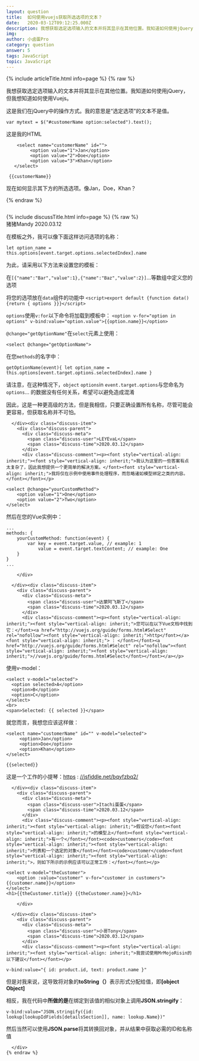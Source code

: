 ```yaml
---
layout: question
title:  如何使用vuejs获取所选选项的文本？
date:   2020-03-12T09:12:25.000Z
description: 我想获取选定选项输入的文本并将其显示在其他位置。我知道如何使用jQuery，但我想知道如何使用Vuejs。这是我们在jQuery中的操作方式。我的意思...
img: 
author: 小卤蛋Pro
category: question
answer: 5
tags: JavaScript
topic: JavaScript
---
```

<div class="article-root">
  <div class="article">
    {% include articleTitle.html info=page %}
    {% raw %}
    <div class="article-content"><p><font style="vertical-align: inherit;"><font style="vertical-align: inherit;">我想获取选定选项输入的文本并将其显示在其他位置。</font><font style="vertical-align: inherit;">我知道如何使用jQuery，但我想知道如何使用Vuejs。</font></font></p>

<p><font style="vertical-align: inherit;"><font style="vertical-align: inherit;">这是我们在jQuery中的操作方式。</font><font style="vertical-align: inherit;">我的意思是“选定选项”的文本不是值。</font></font></p>

<pre><code>var mytext = $("#customerName option:selected").text();
</code></pre>

<p><font style="vertical-align: inherit;"><font style="vertical-align: inherit;">这是我的HTML</font></font></p>

<pre><code>    &lt;select name="customerName" id=""&gt;<font></font>
         &lt;option value="1"&gt;Jan&lt;/option&gt;<font></font>
         &lt;option value="2"&gt;Doe&lt;/option&gt;<font></font>
         &lt;option value="3"&gt;Khan&lt;/option&gt;<font></font>
   &lt;/select&gt;<font></font>
<font></font>
 {{customerName}}<font></font>
</code></pre>

<p><font style="vertical-align: inherit;"><font style="vertical-align: inherit;">现在如何显示其下方的所选选项。</font><font style="vertical-align: inherit;">像Jan，Doe，Khan？</font></font></p></div>
    {% endraw %}
  </div>
  <p style="height: 0;width:0;overflow: hidden;"> 第1192篇《如何使用vuejs获取所选选项的文本？》来自Winter(https://github.com/aiyld/aiyld.github.io)的站点</p>
  <div class="discuss-wrapper">
    {% include discussTitle.html info=page %}
    {% raw %}
    <div class="discuss-item">
        <div class="discuss-parent">
          <div class="discuss-meta">
            <span class="discuss-user">猪猪Mandy</span>
            <span class="discuss-time">2020.03.12</span>
          </div>
          <div class="discuss-comment"><p><font style="vertical-align: inherit;"><font style="vertical-align: inherit;">在模板之外，我可以像下面这样访问选项的名称：</font></font></p>

<p><code>let option_name = this.options[event.target.options.selectedIndex].name</code></p>

<p><font style="vertical-align: inherit;"><font style="vertical-align: inherit;">为此，请采用以下方法来设置您的模板：</font></font></p>

<p><font style="vertical-align: inherit;"><font style="vertical-align: inherit;">在</font></font><code>[{"name":"Bar","value":1},{"name":"Baz","value":2}]</code><font style="vertical-align: inherit;"><font style="vertical-align: inherit;">...等</font><font style="vertical-align: inherit;">数组中定义您的选项
</font></font></p>

<p><font style="vertical-align: inherit;"><font style="vertical-align: inherit;">将您的选项放在</font></font><code>data</code><font style="vertical-align: inherit;"><font style="vertical-align: inherit;">组件</font><font style="vertical-align: inherit;">的</font><font style="vertical-align: inherit;">功能中
</font></font><code>&lt;script&gt;export default {function data(){return { options }}}&lt;/script&gt;</code></p>

<p><font style="vertical-align: inherit;"></font><code>options</code><font style="vertical-align: inherit;"><font style="vertical-align: inherit;">使用</font></font><code>v:for</code><font style="vertical-align: inherit;"><font style="vertical-align: inherit;">以下命令</font><font style="vertical-align: inherit;">将</font><font style="vertical-align: inherit;">加载到</font><font style="vertical-align: inherit;">模板中</font><font style="vertical-align: inherit;">：
 </font></font><code>&lt;option v-for="option in options" v-bind:value="option.value"&gt;{{option.name}}&lt;/option&gt;</code></p>

<p><font style="vertical-align: inherit;"></font><code>@change="getOptionName"</code><font style="vertical-align: inherit;"><font style="vertical-align: inherit;">在</font></font><code>select</code><font style="vertical-align: inherit;"><font style="vertical-align: inherit;">元素</font><font style="vertical-align: inherit;">上</font><font style="vertical-align: inherit;">使用</font><font style="vertical-align: inherit;">：</font></font></p>

<p><code>&lt;select @change="getOptionName"&gt;</code></p>

<p><font style="vertical-align: inherit;"><font style="vertical-align: inherit;">在您</font></font><code>methods</code><font style="vertical-align: inherit;"><font style="vertical-align: inherit;">的名字中：</font></font></p>

<p><code>getOptionName(event){ let option_name = this.options[event.target.options.selectedIndex].name }</code></p>

<p><font style="vertical-align: inherit;"><font style="vertical-align: inherit;">请注意，在这种情况下，</font></font><code>object</code> <code>options</code><font style="vertical-align: inherit;"><font style="vertical-align: inherit;">in </font></font><code>event.target.options</code><font style="vertical-align: inherit;"><font style="vertical-align: inherit;">与您命名为</font></font><code>options</code><font style="vertical-align: inherit;"><font style="vertical-align: inherit;">... </font><font style="vertical-align: inherit;">的数据没有任何关系，</font><font style="vertical-align: inherit;">希望可以避免造成混淆</font></font></p>

<p><font style="vertical-align: inherit;"><font style="vertical-align: inherit;">因此，这是一种更高级的方法，但是我相信，只要正确设置所有名称，尽管可能会更容易，但获取名称并不可怕。</font></font></p></div>
        </div>
        
      </div><div class="discuss-item">
        <div class="discuss-parent">
          <div class="discuss-meta">
            <span class="discuss-user">LEYEvaL</span>
            <span class="discuss-time">2020.03.12</span>
          </div>
          <div class="discuss-comment"><p><font style="vertical-align: inherit;"><font style="vertical-align: inherit;">我认为这里的一些答案有点太复杂了，因此我想提供一个更简单的解决方案。</font><font style="vertical-align: inherit;">我将仅在示例中使用事件处理程序，而忽略诸如模型绑定之类的内容。</font></font></p>

<pre><code>&lt;select @change="yourCustomMethod"&gt;<font></font>
    &lt;option value="1"&gt;One&lt;/option&gt;<font></font>
    &lt;option value="2"&gt;Two&lt;/option&gt;<font></font>
&lt;/select&gt;<font></font>
</code></pre>

<p><font style="vertical-align: inherit;"><font style="vertical-align: inherit;">然后在您的Vue实例中：</font></font></p>

<pre><code>...<font></font>
methods: {<font></font>
    yourCustomMethod: function(event) {<font></font>
        var key = event.target.value, // example: 1<font></font>
            value = event.target.textContent; // example: One<font></font>
    }<font></font>
}<font></font>
...<font></font>
</code></pre></div>
        </div>
        
      </div><div class="discuss-item">
        <div class="discuss-parent">
          <div class="discuss-meta">
            <span class="discuss-user">达蒙阿飞斯丁</span>
            <span class="discuss-time">2020.03.12</span>
          </div>
          <div class="discuss-comment"><p><font style="vertical-align: inherit;"><font style="vertical-align: inherit;">您可以在以下Vue文档中找到它：</font><a href="http://vuejs.org/guide/forms.html#Select" rel="nofollow"><font style="vertical-align: inherit;">http</font></a><font style="vertical-align: inherit;"> : </font></font><a href="http://vuejs.org/guide/forms.html#Select" rel="nofollow"><font style="vertical-align: inherit;"><font style="vertical-align: inherit;">//vuejs.org/guide/forms.html#Select</font></font></a></p>

<p><font style="vertical-align: inherit;"><font style="vertical-align: inherit;">使用v-model：</font></font></p>

<pre><code>&lt;select v-model="selected"&gt;<font></font>
  &lt;option selected&gt;A&lt;/option&gt;<font></font>
  &lt;option&gt;B&lt;/option&gt;<font></font>
  &lt;option&gt;C&lt;/option&gt;<font></font>
&lt;/select&gt;<font></font>
&lt;br&gt;<font></font>
&lt;span&gt;Selected: {{ selected }}&lt;/span&gt;<font></font>
</code></pre>

<p><font style="vertical-align: inherit;"><font style="vertical-align: inherit;">就您而言，我想您应该这样做：</font></font></p>

<pre><code>&lt;select name="customerName" id="" v-model="selected"&gt;<font></font>
     &lt;option&gt;Jan&lt;/option&gt;<font></font>
     &lt;option&gt;Doe&lt;/option&gt;<font></font>
     &lt;option&gt;Khan&lt;/option&gt;<font></font>
&lt;/select&gt;<font></font>
<font></font>
{{selected}}<font></font>
</code></pre>

<p><font style="vertical-align: inherit;"><font style="vertical-align: inherit;">这是一个工作的小提琴：</font><a href="https://jsfiddle.net/bqyfzbq2/" rel="nofollow"><font style="vertical-align: inherit;">https</font></a><font style="vertical-align: inherit;"> : </font></font><a href="https://jsfiddle.net/bqyfzbq2/" rel="nofollow"><font style="vertical-align: inherit;"><font style="vertical-align: inherit;">//jsfiddle.net/bqyfzbq2/</font></font></a></p></div>
        </div>
        
      </div><div class="discuss-item">
        <div class="discuss-parent">
          <div class="discuss-meta">
            <span class="discuss-user">Itachi蛋蛋</span>
            <span class="discuss-time">2020.03.12</span>
          </div>
          <div class="discuss-comment"><p><font style="vertical-align: inherit;"><font style="vertical-align: inherit;">假设您</font><font style="vertical-align: inherit;">的模型上</font><font style="vertical-align: inherit;">有一个</font></font><code>customers</code><font style="vertical-align: inherit;"><font style="vertical-align: inherit;">列表和一个选定的对象</font></font><code>customer</code><font style="vertical-align: inherit;"><font style="vertical-align: inherit;">，则如下所示的示例应该可以正常工作：</font></font></p>

<pre><code>&lt;select v-model="theCustomer"&gt;<font></font>
    &lt;option :value="customer" v-for="customer in customers"&gt;{{customer.name}}&lt;/option&gt;<font></font>
&lt;/select&gt;<font></font>
&lt;h1&gt;{{theCustomer.title}} {{theCustomer.name}}&lt;/h1&gt;<font></font>
</code></pre></div>
        </div>
        
      </div><div class="discuss-item">
        <div class="discuss-parent">
          <div class="discuss-meta">
            <span class="discuss-user">小哥Tony</span>
            <span class="discuss-time">2020.03.12</span>
          </div>
          <div class="discuss-comment"><p><font style="vertical-align: inherit;"><font style="vertical-align: inherit;">我尝试使用MrMojoRisin的以下建议</font></font></p>

<pre><code>v-bind:value="{ id: product.id, text: product.name }"
</code></pre>

<p><font style="vertical-align: inherit;"><font style="vertical-align: inherit;">但是对我来说，这导致将对象的</font></font><strong><font style="vertical-align: inherit;"><font style="vertical-align: inherit;">toString（）</font></font></strong><font style="vertical-align: inherit;"><font style="vertical-align: inherit;">表示形式分配给值，即</font></font><strong><font style="vertical-align: inherit;"><font style="vertical-align: inherit;">[object Object]</font></font></strong></p>

<p><font style="vertical-align: inherit;"><font style="vertical-align: inherit;">相反，我在代码中</font></font><strong><font style="vertical-align: inherit;"><font style="vertical-align: inherit;">所做的是</font></font></strong><font style="vertical-align: inherit;"><font style="vertical-align: inherit;">在绑定到该值的相似对象上</font><font style="vertical-align: inherit;">调用</font><strong><font style="vertical-align: inherit;">JSON.stringify</font></strong><font style="vertical-align: inherit;">：</font></font></p>

<pre><code>v-bind:value="JSON.stringify({id: lookup[lookupIdFields[detailsSection]], name: lookup.Name})"
</code></pre>

<p><font style="vertical-align: inherit;"><font style="vertical-align: inherit;">然后当然可以使用</font></font><strong><font style="vertical-align: inherit;"><font style="vertical-align: inherit;">JSON.parse</font></font></strong><font style="vertical-align: inherit;"><font style="vertical-align: inherit;">将其转换回对象</font><font style="vertical-align: inherit;">，并从结果中获取必需的ID和名称值</font></font></p></div>
        </div>
        
      </div>
    {% endraw %}
  </div>
<div>
